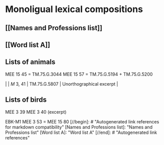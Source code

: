 # Monoligual lexical compositions

## [[Names and Professions list]]

## [[Word list A]]

## Lists of animals

MEE 15 45 = TM.75.G.3044
MEE 15 57 = TM.75.G.5194 + TM.75.G.5200


|              | *M* 3, 41  | TM.75.G.5807  | Unorthographical excerpt |
## Lists of birds

MEE 3 39
MEE 3 40 (excerpt)



EBK-M1 MEE 3 53 = MEE 15 80
[//begin]: # "Autogenerated link references for markdown compatibility"
[Names and Professions list]: <Names and Professions list> "Names and Professions list"
[Word list A]: <Word list A> "Word list A"
[//end]: # "Autogenerated link references"
